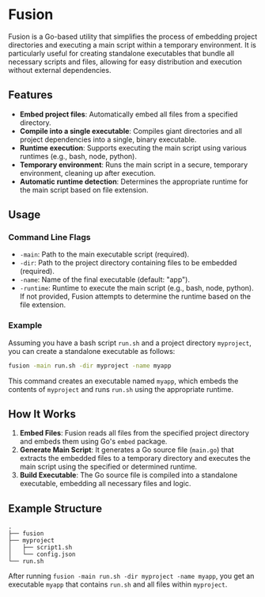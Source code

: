 
# Fusion

Fusion is a Go-based utility that simplifies the process of embedding project directories and executing a main script within a temporary environment. It is particularly useful for creating standalone executables that bundle all necessary scripts and files, allowing for easy distribution and execution without external dependencies.

## Features

- **Embed project files**: Automatically embed all files from a specified directory.
- **Compile into a single executable**: Compiles giant directories and all project dependencies into a single, binary executable.
- **Runtime execution**: Supports executing the main script using various runtimes (e.g., bash, node, python).
- **Temporary environment**: Runs the main script in a secure, temporary environment, cleaning up after execution.
- **Automatic runtime detection**: Determines the appropriate runtime for the main script based on file extension.

## Usage

### Command Line Flags

- `-main`: Path to the main executable script (required).
- `-dir`: Path to the project directory containing files to be embedded (required).
- `-name`: Name of the final executable (default: "app").
- `-runtime`: Runtime to execute the main script (e.g., bash, node, python). If not provided, Fusion attempts to determine the runtime based on the file extension.

### Example

Assuming you have a bash script `run.sh` and a project directory `myproject`, you can create a standalone executable as follows:

```sh
fusion -main run.sh -dir myproject -name myapp
```

This command creates an executable named `myapp`, which embeds the contents of `myproject` and runs `run.sh` using the appropriate runtime.

## How It Works

1. **Embed Files**: Fusion reads all files from the specified project directory and embeds them using Go's `embed` package.
2. **Generate Main Script**: It generates a Go source file (`main.go`) that extracts the embedded files to a temporary directory and executes the main script using the specified or determined runtime.
3. **Build Executable**: The Go source file is compiled into a standalone executable, embedding all necessary files and logic.

## Example Structure

```plaintext
.
├── fusion
├── myproject
│   ├── script1.sh
│   └── config.json
└── run.sh
```

After running `fusion -main run.sh -dir myproject -name myapp`, you get an executable `myapp` that contains `run.sh` and all files within `myproject`.


